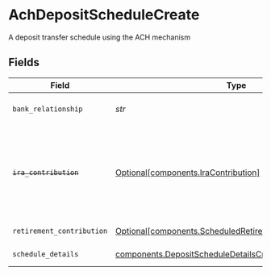 # AchDepositScheduleCreate

A deposit transfer schedule using the ACH mechanism


## Fields

| Field                                                                                                                                                                                                                  | Type                                                                                                                                                                                                                   | Required                                                                                                                                                                                                               | Description                                                                                                                                                                                                            | Example                                                                                                                                                                                                                |
| ---------------------------------------------------------------------------------------------------------------------------------------------------------------------------------------------------------------------- | ---------------------------------------------------------------------------------------------------------------------------------------------------------------------------------------------------------------------- | ---------------------------------------------------------------------------------------------------------------------------------------------------------------------------------------------------------------------- | ---------------------------------------------------------------------------------------------------------------------------------------------------------------------------------------------------------------------- | ---------------------------------------------------------------------------------------------------------------------------------------------------------------------------------------------------------------------- |
| `bank_relationship`                                                                                                                                                                                                    | *str*                                                                                                                                                                                                                  | :heavy_check_mark:                                                                                                                                                                                                     | The name of the bank relationship to be used in the ACH transaction                                                                                                                                                    | accounts/01H8FB90ZRRFWXB4XC2JPJ1D4Y/bankRelationships/651ef9de0dee00240813e60e                                                                                                                                         |
| ~~`ira_contribution`~~                                                                                                                                                                                                 | [Optional[components.IraContribution]](../../models/components/iracontribution.md)                                                                                                                                     | :heavy_minus_sign:                                                                                                                                                                                                     | : warning: ** DEPRECATED **: This will be removed in a future release, please migrate away from it as soon as possible.<br/><br/>The ira contribution info for an IRA account. Deprecated, see retirement_contribution_details |                                                                                                                                                                                                                        |
| `retirement_contribution`                                                                                                                                                                                              | [Optional[components.ScheduledRetirementContributionCreate]](../../models/components/scheduledretirementcontributioncreate.md)                                                                                         | :heavy_minus_sign:                                                                                                                                                                                                     | The retirement contribution details for a scheduled deposit                                                                                                                                                            |                                                                                                                                                                                                                        |
| `schedule_details`                                                                                                                                                                                                     | [components.DepositScheduleDetailsCreate](../../models/components/depositscheduledetailscreate.md)                                                                                                                     | :heavy_check_mark:                                                                                                                                                                                                     | Details of deposit schedule transfers                                                                                                                                                                                  |                                                                                                                                                                                                                        |